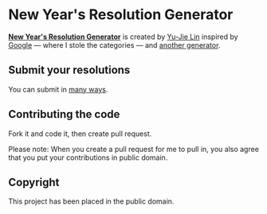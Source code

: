 New Year's Resolution Generator
===============================

**[New Year's Resolution Generator][website]** is created by [Yu-Jie Lin][YJL] inspired by [Google][] — where I stole the categories — and [another generator][another].

[YJL]: http://yjl.im
[website]: http://livibetter.github.com//newyear-resolution
[Google]: http://www.google.com/zeitgeist/2012/resolutions/
[another]: http://moninavelarde.com/newyears/

Submit your resolutions
-----------------------

You can submit in [many ways][submit].

[submit]: https://github.com/livibetter/newyear-resolution/issues/1

Contributing the code
---------------------

Fork it and code it, then create pull request.

Please note: When you create a pull request for me to pull in, you also agree that you put your contributions in public domain.

Copyright
---------

This project has been placed in the public domain.
